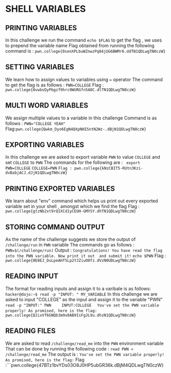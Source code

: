 # SHELL VARIABLES 

## PRINTING VARIABLES

In this challenge we run the command `echo $FLAG` to get the flag , we use`$` to prepend the variable name 
Flag obtained from running the following command is : `pwn.college{0senXPLbuWZnwzPq84jUG6BWMr6.ddTN1QDLwgTN0czW}`

## SETTING VARIABLES

We learn how to assign values to variables using `=` operator 
The command to get the flag is as follows : `PWN=COLLEGE`
Flag : `pwn.college{0vwbsDyPbgzf9hrc0WURGfn5A0C.dlTN1QDLwgTN0czW}`

## MULTI WORD VARIABLES 

We assign multiple values to a variable in this challenge 
Command is as follows : `PWN="COLLEGE YEAH"`
Flag:`pwn.college{Qwkm_Dyo6EgN4QXpNHISntN2Wz-.dBjN1QDLwgTN0czW}`

## EXPORTING VARIABLES

In this challenge we are asked to export variable `PWN` to value `COLLEGE` and set `COLLEGE` to `PWN`
The commands for the following are : 
` export PWN=COLLEGE`
`COLLEGE=PWN`
```Flag : pwn.college{kNzCBIT5-RUtn3Kzi-dvBabjACJ.dJjN1QDLwgTN0czW}```

## PRINTING EXPORTED VARIABLES

We learn about "env" command which helps us print out every exported variable set in your shell , amongst which we find the flag 
Flag : `pwn.college{gtzNb2xt9rQIXCd1yCEUH-GMYSY.dhTN1QDLwgTN0czW}`

## STORING COMMAND OUTPUT

As the name of the challenge suggests we store the output of `/challenge/run` in `PWN` variable
The commands go as follows : 
` PWN=$(/challenge/run)`
Output : ```Congratulations! You have read the flag into the PWN variable. Now print it out 
and submit it!```
`echo $PWN`
Flag : `pwn.college{0E8EJ_DuLpeAHfSLp2YJZiuO0fz.dVzN0UDLwgTN0czW}`

## READING INPUT 

The format for reading inputs and assign it to a varibale is as follows:
`hacker@dojo:~$ read -p "INPUT: " MY_VARIABLE`
In this challenge we are asked to input "COLLEGE" as the input and assign it to the variable "PWN"
```    read -p "INPUT:" PWN```
```    INPUT:COLLEGE```
  ```  You've set the PWN variable properly! As promised, here is the flag:```
 ```   pwn.college{QJixVf6GNQb3m9x0AB9IsFgJL9u.dhzN1QDLwgTN0czW}```


## READING FILES 

We are asked to  read `/challenge/read_me` into the `PWN` environment variable
That can be done by running the  following code :
```read PWN < /challenge/read_me```
The output is : 
```You've set the PWN variable properly! As promised, here is the flag:```
Flag :```pwn.college{47BTz1bvYDs03O8J0HP5ubGR36k.dBjM4QDLwgTN0czW}
    




